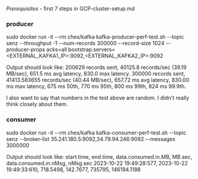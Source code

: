 *Prerequisites* - first 7 steps in GCP-cluster-setup.md

### producer
sudo docker run -it --rm ches/kafka kafka-producer-perf-test.sh --topic senz --throughput -1 --num-records 300000 --record-size 1024 --producer-props acks=all bootstrap.servers=<EXTERNAL_KAFKA1_IP>:9092,<EXTERNAL_KAFKA2_IP>:9092

Output should look like:
200629 records sent, 40125.8 records/sec (39.19 MB/sec), 651.5 ms avg latency, 830.0 max latency.
300000 records sent, 41413.583655 records/sec (40.44 MB/sec), 657.72 ms avg latency, 830.00 ms max latency, 675 ms 50th, 770 ms 95th, 800 ms 99th, 824 ms 99.9th.

I also want to say that numbers in the test above are random. I didn't really think closely about them.

### consumer
sudo docker run -it --rm ches/kafka kafka-consumer-perf-test.sh --topic senz --broker-list 35.241.180.5:9092,34.79.94.246:9092 --messages 3000000

Output should look like:
start.time, end.time, data.consumed.in.MB, MB.sec, data.consumed.in.nMsg, nMsg.sec
2023-10-22 19:49:28:577, 2023-10-22 19:49:33:610, 718.5498, 142.7677, 735795, 146194.1188